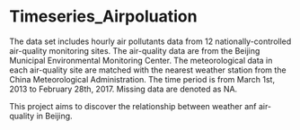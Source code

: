 # Timeseries_Airpoluation

The data set includes hourly air pollutants data from 12 nationally-controlled air-quality monitoring sites. The air-quality data are from the Beijing
Municipal Environmental Monitoring Center. The meteorological data in each air-quality site are matched with the nearest weather station from the
China Meteorological Administration. The time period is from March 1st, 2013 to February 28th, 2017. Missing data are denoted as NA.

This project aims to discover the relationship between weather anf air-quality in Beijing.
